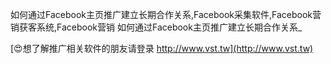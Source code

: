 如何通过Facebook主页推广建立长期合作关系,Facebook采集软件,Facebook营销获客系统,Facebook营销
如何通过Facebook主页推广建立长期合作关系_

[😍想了解推广相关软件的朋友请登录 http://www.vst.tw](http://www.vst.tw)



